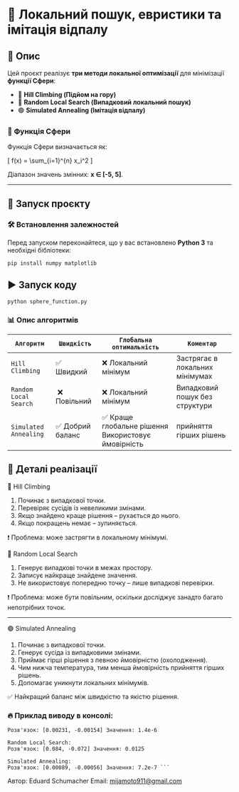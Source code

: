 # 🧠 Локальний пошук, евристики та імітація відпалу

## 📖 Опис

Цей проєкт реалізує **три методи локальної оптимізації** для мінімізації **функції Сфери**:

- 🔵 **Hill Climbing (Підйом на гору)**
- 🔴 **Random Local Search (Випадковий локальний пошук)**
- 🟢 **Simulated Annealing (Імітація відпалу)**

### 📌 **Функція Сфери**

Функція Сфери визначається як:

\[
f(x) = \sum\_{i=1}^{n} x_i^2
\]

Діапазон значень змінних: **x ∈ [-5, 5]**.

---

## 🚀 Запуск проєкту

### 🛠 Встановлення залежностей

Перед запуском переконайтеся, що у вас встановлено **Python 3** та необхідні бібліотеки:

```
pip install numpy matplotlib
```

## ▶ Запуск коду

```
python sphere_function.py
```

### 📊 Опис алгоритмів

| `Алгоритм`            | `Швидкість`      | `Глобальна оптимальність`                           | `Коментар`                      |
| --------------------- | ---------------- | --------------------------------------------------- | ------------------------------- |
| `Hill Climbing`       | ✅ Швидкий       | ❌ Локальний мінімум                                | Застрягає в локальних мінімумах |
| `Random Local Search` |  ❌ Повільний    | ❌ Локальний мінімум                                | Випадковий пошук без структури  |
| `Simulated Annealing` | ✅ Добрий баланс | ✅ Краще глобальне рішення Використовує ймовірність | прийняття гірших рішень         |

## 📌 Деталі реалізації

🔵 Hill Climbing

1. Починає з випадкової точки.
2. Перевіряє сусідів із невеликими змінами.
3. Якщо знайдено краще рішення – рухається до нього.
4. Якщо покращень немає – зупиняється.

❗ Проблема: може застрягти в локальному мінімумі.

🔴 Random Local Search

1. Генерує випадкові точки в межах простору.
2. Записує найкраще знайдене значення.
3. Не використовує попередню точку – лише випадкові перевірки.

❗ Проблема: може бути повільним, оскільки досліджує занадто багато непотрібних точок.

---

🟢 Simulated Annealing

1. Починає з випадкової точки.
2. Генерує сусіда із випадковими змінами.
3. Приймає гірші рішення з певною ймовірністю (охолодження).
4. Чим нижча температура, тим менша ймовірність прийняття гірших рішень.
5. Допомагає уникнути локальних мінімумів.

✅ Найкращий баланс між швидкістю та якістю рішення.

### 🔥 Приклад виводу в консолі:

````Hill Climbing:
Розв'язок: [0.00231, -0.00154] Значення: 1.4e-6

Random Local Search:
Розв'язок: [0.084, -0.072] Значення: 0.0125

Simulated Annealing:
Розв'язок: [0.00089, -0.00056] Значення: 7.2e-7 ```

````

Автор: Eduard Schumacher Email: mijamoto911@gmail.com
